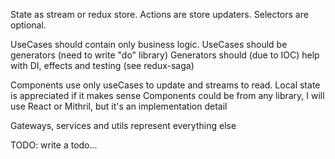 State as stream or redux store.
Actions are store updaters.
Selectors are optional.

UseCases should contain only business logic.
UseCases should be generators (need to write "do" library)
Generators should (due to IOC) help with DI, effects and testing (see redux-saga)

Components use only useCases to update and streams to read.
Local state is appreciated if it makes sense
Components could be from any library, I will use React or Mithril, but it's an implementation detail

Gateways, services and utils represent everything else

TODO:
write a todo...
